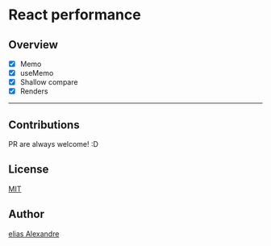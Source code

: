 # React performance

## Overview

- [X] Memo
- [X] useMemo
- [X] Shallow compare
- [X] Renders

---

## Contributions

PR are always welcome! :D

## License

[MIT](https://choosealicense.com/licenses/mit/)

## Author

[elias Alexandre](github.com/eliasallex)
